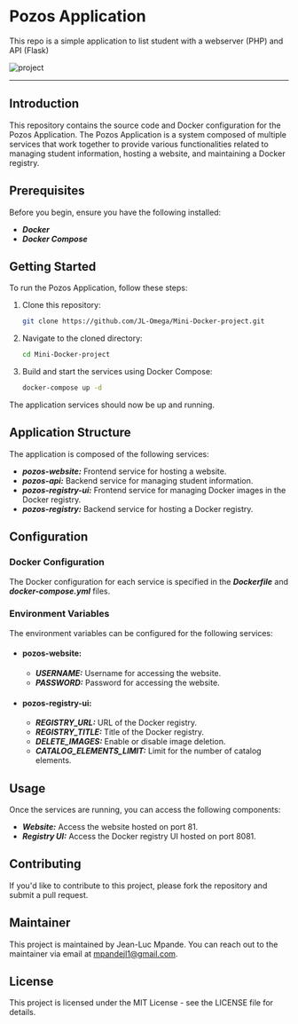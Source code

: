 # Pozos Application
This repo is a simple application to list student with a webserver (PHP) and API (Flask)

![project](https://user-images.githubusercontent.com/18481009/84582395-ba230b00-adeb-11ea-9453-22ed1be7e268.jpg)


------------
## Introduction

This repository contains the source code and Docker configuration for the Pozos Application. The Pozos Application is a system composed of multiple services that work together to provide various functionalities related to managing student information, hosting a website, and maintaining a Docker registry.

## Prerequisites

Before you begin, ensure you have the following installed:

- ***Docker***
- ***Docker Compose***

## Getting Started
To run the Pozos Application, follow these steps:
1. Clone this repository:
   ```bash
   git clone https://github.com/JL-Omega/Mini-Docker-project.git
   ```
2. Navigate to the cloned directory:
     ```bash
   cd Mini-Docker-project
   ```
3. Build and start the services using Docker Compose:
     ```bash
   docker-compose up -d
   ```

  The application services should now be up and running.

## Application Structure

The application is composed of the following services:

- ***pozos-website:*** Frontend service for hosting a website.
- ***pozos-api:*** Backend service for managing student information.
- ***pozos-registry-ui:*** Frontend service for managing Docker images in the Docker registry.
- ***pozos-registry:*** Backend service for hosting a Docker registry.
  
## Configuration

### Docker Configuration

The Docker configuration for each service is specified in the ***Dockerfile*** and ***docker-compose.yml*** files.

### Environment Variables

The environment variables can be configured for the following services:

- #### pozos-website:

  - ***USERNAME:*** Username for accessing the website.
  - ***PASSWORD:*** Password for accessing the website.

- #### pozos-registry-ui:

  - ***REGISTRY_URL:*** URL of the Docker registry.
  - ***REGISTRY_TITLE:*** Title of the Docker registry.
  - ***DELETE_IMAGES:*** Enable or disable image deletion.
  - ***CATALOG_ELEMENTS_LIMIT:*** Limit for the number of catalog elements.
 
## Usage

Once the services are running, you can access the following components:

  - ***Website:*** Access the website hosted on port 81.
  - ***Registry UI:*** Access the Docker registry UI hosted on port 8081.

## Contributing
If you'd like to contribute to this project, please fork the repository and submit a pull request.

## Maintainer
This project is maintained by Jean-Luc Mpande. You can reach out to the maintainer via email at mpandejl1@gmail.com.

## License
This project is licensed under the MIT License - see the LICENSE file for details.
 






